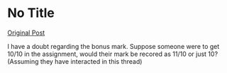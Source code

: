 # No Title

[Original Post](https://discourse.onlinedegree.iitm.ac.in/t/165959/16)

<p>I have a doubt regarding the bonus mark. Suppose someone were to get 10/10 in the assignment, would their mark be recored as 11/10 or just 10?<br>
(Assuming they have interacted in this thread)</p>